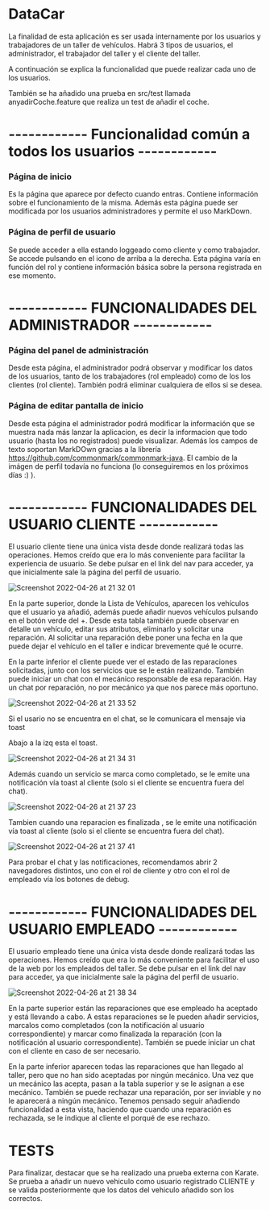 # DataCar 

La finalidad de esta aplicación es ser usada internamente por los usuarios y trabajadores de un taller de vehículos.
Habrá 3 tipos de usuarios, el administrador, el trabajador del taller y el cliente del taller.

A continuación se explica la funcionalidad que puede realizar cada uno de los usuarios.
 
También se ha añadido una prueba en src/test llamada anyadirCoche.feature que realiza un test de añadir el coche.

# ------------ Funcionalidad común a todos los usuarios ------------

### Página de inicio 
Es la página que aparece por defecto cuando entras. Contiene información sobre el funcionamiento de la misma. Además esta página puede ser modificada por los usuarios administradores y permite el uso MarkDown.

### Página de perfil de usuario
Se puede acceder a ella estando loggeado como cliente y como trabajador. Se accede pulsando en el icono de arriba a la derecha. Esta página varía en función del rol y contiene información básica sobre la persona registrada en ese momento.

# ------------ FUNCIONALIDADES DEL ADMINISTRADOR ------------

### Página del panel de administración
Desde esta página, el administrador podrá observar y modificar los datos de los usuarios, tanto de los trabajadores (rol empleado) como de los los clientes (rol cliente). También podrá eliminar cualquiera de ellos si se desea.

### Página de editar pantalla de inicio
Desde esta página el administrador podrá modificar la información que se muestra nada más lanzar la aplicacion, es decir la informacion que todo usuario (hasta los no registrados) puede visualizar. Además los campos de texto soportan MarkDOwn gracias a la librería https://github.com/commonmark/commonmark-java. 
El cambio de la imágen de perfil todavía no funciona (lo conseguiremos en los próximos días :) ).


# ------------ FUNCIONALIDADES DEL USUARIO CLIENTE ------------

El usuario cliente tiene una única vista desde donde realizará todas las operaciones. Hemos creído que era lo más conveniente para facilitar la experiencia de usuario. Se debe pulsar en el link del nav para acceder, ya que inicialmente sale la página del perfil de usuario.

![Screenshot 2022-04-26 at 21 32 01](https://user-images.githubusercontent.com/46989089/165377833-c27a2db8-b138-4762-bf7d-9244f46b859c.png)


En la parte superior, donde la Lista de Vehículos, aparecen los vehículos que el usuario ya añadió, además puede añadir nuevos vehículos pulsando en el botón verde del +.
Desde esta tabla también puede observar en detalle un vehículo, editar sus atributos, eliminarlo y solicitar una reparación. 
Al solicitar una reparación debe poner una fecha en la que puede dejar el vehículo en el taller e indicar brevemente qué le ocurre.

En la parte inferior el cliente puede ver el estado de las reparaciones solicitadas, junto con los servicios que se le están realizando. También puede iniciar un chat con el mecánico responsable de esa reparación. Hay un chat por reparación, no por mecánico ya que nos parece más oportuno.

![Screenshot 2022-04-26 at 21 33 52](https://user-images.githubusercontent.com/46989089/165378097-17db3a3b-a60e-44c9-8859-dda15dd5670c.png)


Si el usario no se encuentra en el chat, se le comunicara el mensaje via toast

Abajo a la izq esta el toast.

![Screenshot 2022-04-26 at 21 34 31](https://user-images.githubusercontent.com/46989089/165378185-a27e1324-016c-483d-8cb6-ab8f087581fd.png)



Además cuando un servicio se marca como completado, se le emite una notificación vía toast al cliente (solo si el cliente se encuentra fuera del chat).

![Screenshot 2022-04-26 at 21 37 23](https://user-images.githubusercontent.com/46989089/165378768-41427b40-1bea-46d7-991e-45c217c5c2b7.png)


Tambien cuando una reparacion es finalizada , se le emite una notificación vía toast al cliente (solo si el cliente se encuentra fuera del chat).

![Screenshot 2022-04-26 at 21 37 41](https://user-images.githubusercontent.com/46989089/165378815-9914d4ac-e6c6-428a-b263-3d5d0031862e.png)


Para probar el chat y las notificaciones, recomendamos abrir 2 navegadores distintos, uno con el rol de cliente y otro con el rol de empleado vía los botones de debug.

# ------------ FUNCIONALIDADES DEL USUARIO EMPLEADO ------------


El usuario empleado tiene una única vista desde donde realizará todas las operaciones. Hemos creído que era lo más conveniente para facilitar el uso de la web por los empleados del taller. Se debe pulsar en el link del nav para acceder, ya que inicialmente sale la página del perfil de usuario.

![Screenshot 2022-04-26 at 21 38 34](https://user-images.githubusercontent.com/46989089/165378967-552e96eb-cf16-434b-812f-9ed66fc91e7d.png)


En la parte superior están las reparaciones que ese empleado ha aceptado y está llevando a cabo. A estas reparaciones se le pueden añadir servicios, marcalos como completados (con la notificación al usuario correspondiente) y marcar como finalizada la reparación (con la notificación al usuario correspondiente). También se puede iniciar un chat con el cliente en caso de ser necesario.


En la parte inferior aparecen todas las reparaciones que han llegado al taller, pero que no han sido aceptadas por ningún mecánico. 
Una vez que un mecánico las acepta, pasan a la tabla superior y se le asignan a ese mecánico. 
También se puede rechazar una reparación, por ser inviable y no le aparecerá a ningún mecánico.  Tenemos pensado seguir añadiendo funcionalidad a esta vista, haciendo que cuando una reparación es rechazada, se le indique al cliente el porqué de ese rechazo.

# TESTS

Para finalizar, destacar que se ha realizado una prueba externa con Karate. Se prueba a añadir un nuevo vehiculo como usuario registrado CLIENTE y se valida posteriormente que los datos del vehiculo añadido son los correctos.




